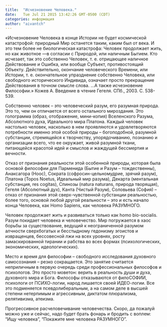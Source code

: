 ```yaml
---
title:  "Исчезновение Человека."
date:   Tue Jul 21 2015 13:42:26 GMT-0500 (CDT)
categories: информация
author: "aivantch"
---
```


«Исчезновение Человека в конце Истории не будет космической катастрофой: природный Мир останется таким, каким был от века. И это тем более не биологическая катастрофа: Человек продолжает жить, но как животное —в согласии с Природой, или наличным Бытием. Кто исчезает, так это собственно Человек, т. е. отрицающее наличное Действование и Ошибка, или вообще Субъект, противостоящий Объекту. Действительно, окончание человеческого Времени, или Истории, т. е. окончательное упразднение собственно Человека, или свободного исторического Индивида, означает просто прекращение Действования в точном смысле слова. …А также исчезновение Философии.» Кожев А. Введение в чтение Гегеля. СПб., 2003. С. 538-539.

Собственно человек – это человеческий разум, его разумная природа. Это то, чем он отличается от всего остального мироздания. Это голограмма (образ, отображение, мини-копия) Вселенского Разума, Абсолютного духа, Идеального мира Платона. Каждый человек настолько человек, насколько в нем проявляются и удовлетворяются потребности именно этой особой природы – богоподобной, разумной субстанции, стремящейся к творчеству, упорядочиванию, познанию и организации всего, что ее окружает, живой разумной ткани, питающейся красотой идей и смыслов и жаждущей бессмертия и вечности.

Отказ от признания реальности этой особенной природы, которая была основой философии для Парменида (Бытие и Разум – тождественны), Анаксагора (Ноос), Сократа (софросин-цельномудрие, зрячий разум), Платона (Topos Noetus, Идеальный мир разума), Декарта (ментальная субстанция, res cogitas), Спинозы (natura naturans, природа творящая), Гегеля (Абсолютный дух), Канта (Чистый Разум), Соловьева (София) – отказ от признания этой сверх-чувственной субстанции реальностью, более того, основой любой другой реальности – это и есть начало конца Человека, как Homo Sapiens, как человека РАЗУМНОГО.

Человек продолжает жить и развиваться только как homo bio-socialis. Разум покидает человека и человечество. Мир погружается в хаос борьбы за существование, ведущий к неограниченной разумом алчности сверхбогатых и бесстыдному гедонизму эгоистов и извращенцев, бессовесной лжи на всех уровнях, росту замаскированной тирании и рабства во всех формах (психологических, экономических, идеологических).

Место и время для философии – свободного исследования духовного самосознания – резко сокращается. Это занятие считается неприличным в первую очередь среди профессиональных философов и психологов. Это просто моветон: верить в реальность души и духа, духовного мира и Бога. Философы отказываются от филоСОФИИ, психологи от ПСИХО-логии, народ лишается своей ИДЕО-логии. Все это подменяется псевдолиберальным, а на самом деле в высшей степени нетерпимым и агрессивным, диктатом плюрализма, релятивизма, атеизма.

Прогрессивное расчеловечивание человечества. Скоро, да пожалуй можно уже и сейчас, надо будет брать фонарь и бродить с воплем: “Ищу человека”, “Покажите мне человека РАЗУМНОГО”.